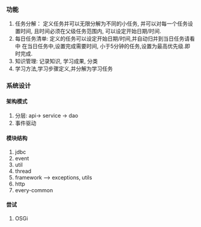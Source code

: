 ### 功能
1. 任务分解： 定义任务并可以无限分解为不同的小任务,
    并可以对每一个任务设置时间, 且时间必须在父级任务范围内,
    可以设定开始日期/时间.
2. 每日任务清单: 定义的任务可以设定开始日期/时间,并自动归并到当日任务请看中
    在当日任务中,设置完成需要时间, 小于5分钟的任务,设置为最高优先级.即时完成.
3. 知识管理: 记录知识, 学习成果, 分类
4. 学习方法,学习步骤定义,并分解为学习任务
### 系统设计
#### 架构模式
1. 分层: api-> service -> dao
2. 事件驱动
#### 模块结构
1. jdbc
2. event
3. util
4. thread
4. framework --> exceptions, utils
5. http
6. every-common


#### 尝试
1. OSGi

